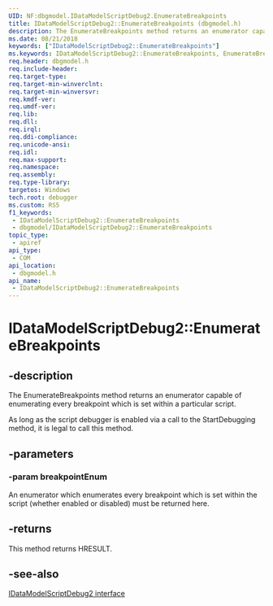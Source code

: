 ```yaml
---
UID: NF:dbgmodel.IDataModelScriptDebug2.EnumerateBreakpoints
title: IDataModelScriptDebug2::EnumerateBreakpoints (dbgmodel.h)
description: The EnumerateBreakpoints method returns an enumerator capable of enumerating every breakpoint which is set within a particular script.
ms.date: 08/21/2018
keywords: ["IDataModelScriptDebug2::EnumerateBreakpoints"]
ms.keywords: IDataModelScriptDebug2::EnumerateBreakpoints, EnumerateBreakpoints, IDataModelScriptDebug2.EnumerateBreakpoints, IDataModelScriptDebug2::EnumerateBreakpoints, IDataModelScriptDebug2.EnumerateBreakpoints
req.header: dbgmodel.h
req.include-header: 
req.target-type: 
req.target-min-winverclnt: 
req.target-min-winversvr: 
req.kmdf-ver: 
req.umdf-ver: 
req.lib: 
req.dll: 
req.irql: 
req.ddi-compliance: 
req.unicode-ansi: 
req.idl: 
req.max-support: 
req.namespace: 
req.assembly: 
req.type-library: 
targetos: Windows
tech.root: debugger
ms.custom: RS5
f1_keywords:
 - IDataModelScriptDebug2::EnumerateBreakpoints
 - dbgmodel/IDataModelScriptDebug2::EnumerateBreakpoints
topic_type:
 - apiref
api_type:
 - COM
api_location:
 - dbgmodel.h
api_name:
 - IDataModelScriptDebug2::EnumerateBreakpoints
---
```


# IDataModelScriptDebug2::EnumerateBreakpoints


## -description

The EnumerateBreakpoints method returns an enumerator capable of enumerating every breakpoint which is set within a particular script. 

As long as the script debugger is enabled via a call to the StartDebugging method, it is legal to call this method.

## -parameters

### -param breakpointEnum

An enumerator which enumerates every breakpoint which is set within the script (whether enabled or disabled) must be returned here.

## -returns

This method returns HRESULT.

## -see-also

[IDataModelScriptDebug2 interface](nn-dbgmodel-idatamodelscriptdebug2.md)

